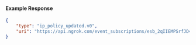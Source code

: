 <!-- Code generated for API Clients. DO NOT EDIT. -->

#### Example Response

```json
{
	"type": "ip_policy_updated.v0",
	"uri": "https://api.ngrok.com/event_subscriptions/esb_2qIIEMPSrfJD4RTuDha4kJmyvLU/sources/ip_policy_updated.v0"
}
```

